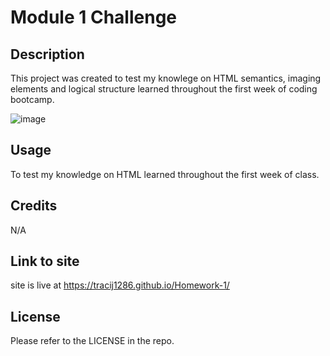 # Module 1 Challenge


## Description

This project was created to test my knowlege on HTML semantics, imaging elements and logical structure learned throughout the first week of coding bootcamp. 

![image](https://user-images.githubusercontent.com/115906481/200482477-e333c111-2ec2-4643-beb1-e1fc2e529bc8.png)



## Usage

To test my knowledge on HTML learned throughout the first week of class. 

## Credits

N/A

## Link to site

site is live at https://tracij1286.github.io/Homework-1/

## License

Please refer to the LICENSE in the repo.